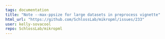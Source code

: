 ```yaml
---
tags: documentation
title: "Note --max-ppsize for large datasets in preprocess vignette"
html_url: "https://github.com/SchlossLab/mikropml/issues/233"
user: kelly-sovacool
repo: SchlossLab/mikropml
---
```


